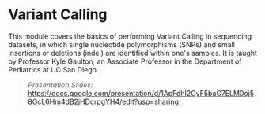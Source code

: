 # Variant Calling
This module covers the basics of performing Variant Calling in sequencing datasets, in which single nucleotide polymorphisms (SNPs) and small insertions or deletions (indel) are identified within one's samples. It is taught by Professor Kyle Gaulton, an Associate Professor in the Department of Pediatrics at UC San Diego.

> *Presentation Slides:* https://docs.google.com/presentation/d/1ApFdhI2GyF5baC7ELM0oj58GcL6Hm4dB2jHDcrpgYH4/edit?usp=sharing 
